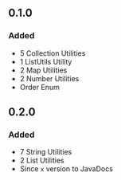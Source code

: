 ## 0.1.0

### Added

- 5 Collection Utilities
- 1 ListUtils Utility
- 2 Map Utilities
- 2 Number Utilities
- Order Enum

## 0.2.0

### Added

- 7 String Utilities
- 2 List Utilities
- Since `x` version to JavaDocs